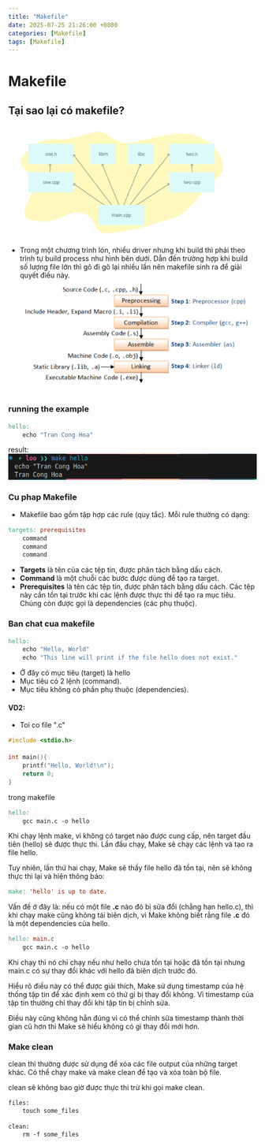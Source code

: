 ```yaml
---
title: "Makefile"
date: 2025-07-25 21:26:00 +0800
categories: [Makefile]
tags: [Makefile]
---
```


# Makefile

## Tại sao lại có makefile?
![alt text](/assets/makefile/makefile.png)
- Trong một chương trình lón, nhiều driver nhưng khi build thì phải theo trình tự build process như hình bên dưới. Dẫn đến trường hợp khi build số lượng file lớn thì gõ đi gõ lại nhiều lần nên makefile sinh ra để giải quyết điều này.
![alt text](/assets/makefile/build_process.png)

### running the example
```makefile
hello:
	echo "Tran Cong Hoa"
```
result:
![alt text](/assets/makefile/make_example1.png)

### Cu phap Makefile
- Makefile bao gồm tập hợp các rule (quy tắc). Mỗi rule thường có dạng:
```makefile
targets: prerequisites
	command
	command
	command
```
- **Targets** là tên của các tệp tin, được phân tách bằng dấu cách.
- **Command** là một chuỗi các bước được dùng để tạo ra target.
- **Prerequisites** là tên các tệp tin, được phân tách bằng dấu cách. Các tệp này cần tồn tại trước khi các lệnh được thực thi để tạo ra mục tiêu. Chúng còn được gọi là dependencies (các phụ thuộc).

### Ban chat cua makefile
```makefile
hello:
	echo "Hello, World"
	echo "This line will print if the file hello does not exist."
```
- Ở đây có mục tiêu (target) là hello
- Mục tiêu có 2 lệnh (command).
- Mục tiêu không có phần phụ thuộc (dependencies).

#### VD2:
- Toi co file ".c"
```c
#include <stdio.h>

int main(){
    printf("Hello, World!\n");
    return 0;
}
```
trong makefile
```makefile
hello:
	gcc main.c -o hello
```

Khi chạy lệnh make, vì không có target nào được cung cấp, nên target đầu tiên (hello) sẽ được thực thi. Lần đầu chạy, Make sẽ chạy các lệnh và tạo ra file hello.

Tuy nhiên, lần thứ hai chạy, Make sẽ thấy file hello đã tồn tại, nên sẽ không thực thi lại và hiện thông báo:
```makefile
make: 'hello' is up to date.
```

Vấn đề ở đây là: nếu có một file **.c** nào đó bị sửa đổi (chẳng hạn hello.c), thì khi chạy make cũng không tái biên dịch, vì Make không biết rằng file **.c** đó là một dependencies của hello.
```makefile
hello: main.c
	gcc main.c -o hello
```
Khi chạy thì nó chỉ chạy nếu như hello chưa tồn tại hoặc đã tồn tại nhưng main.c có sự thay đổi khác với hello đã biên dịch trước đó.

Hiểu rõ điều này có thể được giải thích, Make sử dụng timestamp của hệ thống tập tin để xác định xem có thứ gì bị thay đổi không. Vì timestamp của tập tin thường chỉ thay đổi khi tập tin bị chỉnh sửa.

Điều này cũng không hẳn đúng vì có thể chỉnh sửa timestamp thành thời gian cũ hơn thì Make sẽ hiểu không có gì thay đổi mới hơn.

### Make clean
clean thì thường được sử dụng để xóa các file output của những target khác. Có thể chạy make và make clean để tạo và xóa toàn bộ file.

clean sẽ không bao giờ được thực thi trừ khi gọi make clean.

```make file
files: 
	touch some_files

clean:
	rm -f some_files
```